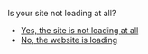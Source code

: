<p>Is your site not loading at all?</p><blockquote></blockquote><article><ul>
<li><a href="../site_not_loading_end">Yes, the site is not loading at all</a></li>
<li><a href="../hosting_working">No, the website is loading</a></li>
</ul>
</article>